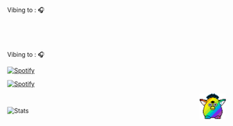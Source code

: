 <br><br> Vibing to : 🎧  </strong></p>

<br>

<br><br> Vibing to : 🎧  </strong></p>

[![Spotify](https://spotify-readme.sp-xd.vercel.app/api/spotify)](https://open.spotify.com/user/somnathpaul) <br>


[![Spotify](https://novatorem-rho-swart.vercel.app/api/spotify)](https://open.spotify.com/user/slmkhanahmed) <br>


<img src="party-furby.gif" align="right" width="60">

<br>

![Stats](https://github-readme-stats.vercel.app/api?username=slmkhanahmed&theme=dark&show_icons=true&bg_color=1a1a1a&icon_color=a0ffff)

<br>
